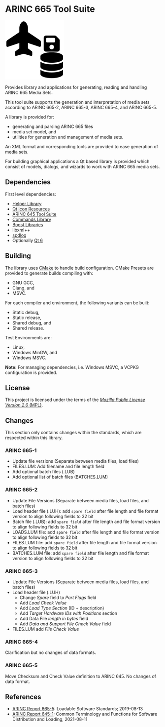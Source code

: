 # ARINC 665 Tool Suite
![ProjectLogo.svg](ProjectLogo.svg)

Provides library and applications for generating, reading and handling ARINC 665 Media Sets.

This tool suite supports the generation and interpretation of media sets according to ARINC 665-2, ARINC 665-3, ARINC 665-4, and ARINC 665-5.

A library is provided for:
- generating and parsing ARINC 665 files
- media set model, and
- utilities for generation and management of media sets.

An XML format and corresponding tools are provided to ease generation of media sets.

For building graphical applications a Qt based library is provided which consist of models, dialogs, and wizards to work with ARINC 665 media sets.

## Dependencies
First level dependencies:
- [Helper Library](https://git.thomas-vogt.de/thomas-vogt/helper)
- [Qt Icon Resources](https://git.thomas-vogt.de/thomas-vogt/qt_icon_resources)
- [ARINC 645 Tool Suite](https://git.thomas-vogt.de/thomas-vogt/arinc_645)
- [Commands Library](https://git.thomas-vogt.de/thomas-vogt/commands)
- [Boost Libraries](https://www.boost.org/)
- libxml++
- [spdlog](https://github.com/gabime/spdlog)
- Optionally [Qt 6](https://www.qt.io/)

## Building
The library uses [CMake](https://cmake.org/) to handle build configuration.
CMake Presets are provided to generate builds compiling with:
- GNU GCC,
- Clang, and
- MSVC.

For each compiler and environment, the following variants can be built:
- Static debug,
- Static release,
- Shared debug, and
- Shared release.

Test Environments are:
- Linux,
- Windows MinGW, and
- Windows MSVC.

**Note:**
For managing dependencies, i.e. Windows MSVC, a VCPKG configuration is provided.

## License
This project is licensed under the terms of the [*Mozilla Public License Version 2.0* (MPL)](LICENSE).

## Changes
This section only contains changes within the standards, which are respected within this library.

### ARINC 665-1
- Update file versions (Separate between media files, load files)
- FILES.LUM: Add filename and file length field
- Add optional batch files (.LUB)
- Add optional list of batch files (BATCHES.LUM)

### ARINC 665-2
- Update File Versions (Separate between media files, load files, and batch files)
- Load header file (.LUH): add `spare field` after file length and file format version to align following fields to 32 bit
- Batch file (.LUB): add `spare field` after file length and file format version to align following fields to 32 bit
- LOADS.LUM file: add `spare field` after file length and file format version to align following fields to 32 bit
- FILES.LUM file: add `spare field` after file length and file format version to align following fields to 32 bit
- BATCHES.LUM file: add `spare field` after file length and file format version to align following fields to 32 bit

### ARINC 665-3
- Update File Versions (Separate between media files, load files, and batch files)
- Load header file (.LUH)
  - Change *Spare* field to *Part Flags* field
  - Add *Load Check Value*
  - Add *Load Type Section* (ID + description)
  - Add *Target Hardware IDs with Positions* section
  - Add Data File *length in bytes* field
  - Add *Data and Support File Check Value* field
- FILES.LUM add *File Check Value*

### ARINC 665-4
Clarification but no changes of data formats.

### ARINC 665-5
Move Checksum and Check Value definition to ARINC 645.
No changes of data format.

## References
- [ARINC Report 665-5](https://aviation-ia.sae-itc.com/standards/arinc665-5-665-5-loadable-software-standards):
  Loadable Software Standards;
  2019-08-13
- [ARINC Report 645-1](https://aviation-ia.sae-itc.com/standards/arinc645-1-645-1-common-terminology-functions-software-distribution-loading):
  Common Terminology and Functions for Software Distribution and Loading;
  2021-08-11
